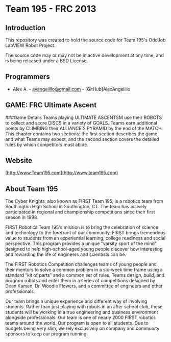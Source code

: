 Team 195 - FRC 2013
===================

Introduction
------------
This repository was created to hold the source code for Team 195's OddJob LabVIEW Robot Project.

The source code may or may not be in active development at any time, and is being released under a BSD License.

Programmers
-----------
* Alex A. - avangelillo@gmail.com - [GitHub]AlexAngelillo
	
GAME: FRC Ultimate Ascent
-------------------------
###Game Details
Teams playing ULTIMATE ASCENTSM use their ROBOTS to collect and score DISCS in a variety of GOALS. Teams earn additional points by CLIMBING their ALLIANCE’S PYRAMID by the end of the MATCH. This chapter contains two sections: the first section describes the game and what Teams may expect, and the second section covers the detailed rules by which competitors must abide. 

Website
-------
[http://www.Team195.com](http://www.team195.com)

About Team 195
--------------
The Cyber Knights, also known as FIRST Team 195, is a robotics team from Southington High School in Southington, CT. The team has actively participated in regional and championship competitions since their first season in 1998.

FIRST Robotics Team 195's mission is to bring the celebration of science and technology to the forefront of our community. FIRST brings tremendous value to students from an experiential learning, college readiness and social perspective. This program provides a unique "varsity sport of the mind" designed to help high-school-aged young people discover how interesting and rewarding the life of engineers and scientists can be.

The FIRST Robotics Competition challenges teams of young people and their mentors to solve a common problem in a six-week time frame using a standard “kit of parts” and a common set of rules. Teams design, build, and program robots and enter them in a series of competitions designed by Dean Kamen, Dr. Woodie Flowers, and a committee of engineers and other professionals.

Our team brings a unique experience and different way of involving students. Rather than just playing with robots in an after school club, these students will be working in a true engineering and business environment alongside professionals. Our team is one of nearly 2000 FIRST robotics teams around the world. Our program is open to all students. Due to budgets being very slim, we rely exclusively on company and community sponsors to keep our program running.
